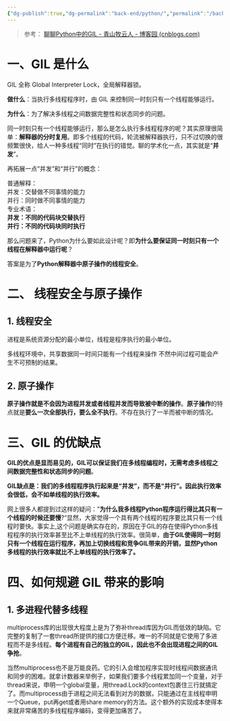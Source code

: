 ```yaml
---
{"dg-publish":true,"dg-permalink":"back-end/python/","permalink":"/back-end/python/","dgHomeLink":true,"dgPassFrontmatter":false}
---
```




> 参考： [聊聊Python中的GIL - 青山牧云人 - 博客园 (cnblogs.com)](https://www.cnblogs.com/ArsenalfanInECNU/p/9968621.html)

# 一、GIL 是什么

GIL 全称 Global Interpreter Lock，全局解释器锁。

**做什么**：当执行多线程程序时，由 GIL 来控制同一时刻只有一个线程能够运行。

**为什么**：为了解决多线程之间数据完整性和状态同步的问题。

同一时刻只有一个线程能够运行，那么是怎么执行多线程程序的呢？其实原理很简单：**解释器的分时复用**。即多个线程的代码，轮流被解释器执行，只不过切换的很频繁很快，给人一种多线程“同时”在执行的错觉。聊的学术化一点，其实就是“**并发**”。

再拓展一点“并发”和“并行”的概念：

普通解释：  
并发：交替做不同事情的能力  
并行：同时做不同事情的能力  
专业术语：  
**并发：不同的代码块交替执行**  
**并行：不同的代码块同时执行**

那么问题来了，Python为什么要如此设计呢？即**为什么要保证同一时刻只有一个线程在解释器中运行呢**？

答案是为了**Python解释器中原子操作的线程安全**。

# 二、 线程安全与原子操作

## 1. 线程安全

进程是系统资源分配的最小单位，线程是程序执行的最小单位。

多线程环境中，共享数据同一时间只能有一个线程来操作 不然中间过程可能会产生不可预制的结果。

## 2. 原子操作

**原子操作就是不会因为进程并发或者线程并发而导致被中断的操作**。**原子操作**的特点就是**要么一次全部执行，要么全不执行**。不存在执行了一半而被中断的情况。

# 三、GIL 的优缺点

**GIL的优点是显而易见的，GIL可以保证我们在多线程编程时，无需考虑多线程之间数据完整性和状态同步的问题**。

**GIL缺点是：我们的多线程程序执行起来是“并发”，而不是“并行”。因此执行效率会很低，会不如单线程的执行效率。**

网上很多人都提到过这样的疑问：”**为什么我多线程Python程序运行得比其只有一个线程的时候还要慢**?“显然，大家觉得一个具有两个线程的程序要比其只有一个线程时要快。事实上,这个问题是确实存在的，原因在于GIL的存在使得Python多线程程序的执行效率甚至比不上单线程的执行效率。很简单，**由于GIL使得同一时刻只有一个线程在运行程序，再加上切换线程和竞争GIL带来的开销，显然Python多线程的执行效率就比不上单线程的执行效率了。**

# 四、如何规避 GIL 带来的影响

## 1. 多进程代替多线程

multiprocess库的出现很大程度上是为了弥补thread库因为GIL而低效的缺陷。它完整的复制了一套thread所提供的接口方便迁移。唯一的不同就是它使用了多进程而不是多线程。**每个进程有自己的独立的GIL，因此也不会出现进程之间的GIL争抢**。

当然multiprocess也不是万能良药。它的引入会增加程序实现时线程间数据通讯和同步的困难。就拿计数器来举例子，如果我们要多个线程累加同一个变量，对于thread来说，申明一个global变量，用thread.Lock的context包裹住三行就搞定了。而multiprocess由于进程之间无法看到对方的数据，只能通过在主线程申明一个Queue，put再get或者用share memory的方法。这个额外的实现成本使得本来就非常痛苦的多线程程序编码，变得更加痛苦了。

